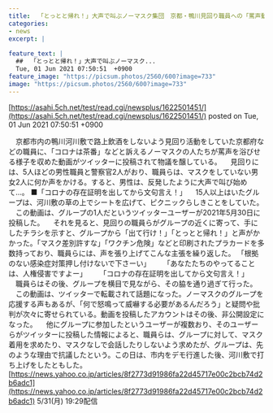 ```yaml
---
title:  「とっとと帰れ！」大声で叫ぶノーマスク集団　京都・鴨川見回り職員への「罵声動画」が物議  
categories:
- news
excerpt: |
  
feature_text: |
  ##  「とっとと帰れ！」大声で叫ぶノーマスク...
  Tue, 01 Jun 2021 07:50:51  +0900
feature_image: "https://picsum.photos/2560/600?image=733"
image: "https://picsum.photos/2560/600?image=733"
---
```


[https://asahi.5ch.net/test/read.cgi/newsplus/1622501451/](https://asahi.5ch.net/test/read.cgi/newsplus/1622501451/)
posted on Tue, 01 Jun 2021 07:50:51  +0900

<!--more-->

　京都市内の鴨川河川敷で路上飲酒をしないよう見回り活動をしていた京都府などの職員に、「コロナは茶番」などと訴えるノーマスクの人たちが罵声を浴びせる様子を収めた動画がツイッターに投稿されて物議を醸している。 　見回りには、5人ほどの男性職員と警察官2人がおり、職員らは、マスクをしていない男女2人に何か声をかける。すると、男性は、反発したように大声で叫び始めて...。 ■「コロナの存在証明を出してから文句言え！」 　15人以上はいたグループは、河川敷の草の上でシートを広げて、ピクニックらしきことをしていた。 　この動画は、グループの1人だというツイッターユーザーが2021年5月30日に投稿した。 　それを見ると、見回りの職員らがグループの近くに寄って、手にしたチラシを示すと、グループから「出て行け！」「とっとと帰れ！」と声がかかった。「マスク差別許すな」「ワクチン危険」などと印刷されたプラカードを多数持っており、職員らには、声を張り上げてこんな主張を繰り返した。 「根拠のない感染症対策押し付けないで下さーい」 　　「あなたたちのやってることは、人権侵害ですよー」 　　「コロナの存在証明を出してから文句言え！」 　職員らはその後、グループを横目で見ながら、その脇を通り過ぎて行った。 　この動画は、ツイッターで転載されて話題になった。ノーマスクのグループを応援する声もあるが、「何で怒鳴って威嚇する必要があるんだろう」と疑問や批判が次々に寄せられている。動画を投稿したアカウントはその後、非公開設定になった。 　他にグループに参加したというユーザーが複数おり、そのユーザーらがツイッターに投稿した情報によると、職員らは、グループに対して、マスク着用を求めたり、マスクなしで会話したりしないよう求めたが、グループは、先のような理由で抗議したという。この日は、市内をデモ行進した後、河川敷で打ち上げをしたともした。 [https://news.yahoo.co.jp/articles/8f2773d91986fa22d45717e00c2bcb74d2b6adc1](https://news.yahoo.co.jp/articles/8f2773d91986fa22d45717e00c2bcb74d2b6adc1) 5/31(月) 19:29配信
